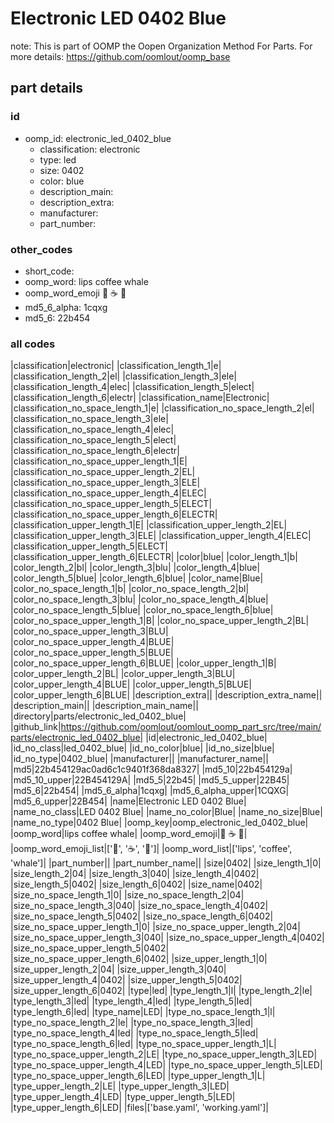 # Electronic LED 0402 Blue  

note: This is part of OOMP the Oopen Organization Method For Parts. For more details: https://github.com/oomlout/oomp_base

##  part details





### id
* oomp_id: electronic_led_0402_blue
  * classification: electronic
  * type: led
  * size: 0402
  * color: blue
  * description_main: 
  * description_extra: 
  * manufacturer: 
  * part_number: 

### other_codes
* short_code: 
* oomp_word: lips coffee whale
* oomp_word_emoji :lips: :coffee: :whale:
* md5_6_alpha: 1cqxg
* md5_6: 22b454

### all codes 
|classification|electronic|
|classification_length_1|e|
|classification_length_2|el|
|classification_length_3|ele|
|classification_length_4|elec|
|classification_length_5|elect|
|classification_length_6|electr|
|classification_name|Electronic|
|classification_no_space_length_1|e|
|classification_no_space_length_2|el|
|classification_no_space_length_3|ele|
|classification_no_space_length_4|elec|
|classification_no_space_length_5|elect|
|classification_no_space_length_6|electr|
|classification_no_space_upper_length_1|E|
|classification_no_space_upper_length_2|EL|
|classification_no_space_upper_length_3|ELE|
|classification_no_space_upper_length_4|ELEC|
|classification_no_space_upper_length_5|ELECT|
|classification_no_space_upper_length_6|ELECTR|
|classification_upper_length_1|E|
|classification_upper_length_2|EL|
|classification_upper_length_3|ELE|
|classification_upper_length_4|ELEC|
|classification_upper_length_5|ELECT|
|classification_upper_length_6|ELECTR|
|color|blue|
|color_length_1|b|
|color_length_2|bl|
|color_length_3|blu|
|color_length_4|blue|
|color_length_5|blue|
|color_length_6|blue|
|color_name|Blue|
|color_no_space_length_1|b|
|color_no_space_length_2|bl|
|color_no_space_length_3|blu|
|color_no_space_length_4|blue|
|color_no_space_length_5|blue|
|color_no_space_length_6|blue|
|color_no_space_upper_length_1|B|
|color_no_space_upper_length_2|BL|
|color_no_space_upper_length_3|BLU|
|color_no_space_upper_length_4|BLUE|
|color_no_space_upper_length_5|BLUE|
|color_no_space_upper_length_6|BLUE|
|color_upper_length_1|B|
|color_upper_length_2|BL|
|color_upper_length_3|BLU|
|color_upper_length_4|BLUE|
|color_upper_length_5|BLUE|
|color_upper_length_6|BLUE|
|description_extra||
|description_extra_name||
|description_main||
|description_main_name||
|directory|parts/electronic_led_0402_blue|
|github_link|https://github.com/oomlout/oomlout_oomp_part_src/tree/main/parts/electronic_led_0402_blue|
|id|electronic_led_0402_blue|
|id_no_class|led_0402_blue|
|id_no_color|blue|
|id_no_size|blue|
|id_no_type|0402_blue|
|manufacturer||
|manufacturer_name||
|md5|22b454129ac0ad6c1c9401f368da8327|
|md5_10|22b454129a|
|md5_10_upper|22B454129A|
|md5_5|22b45|
|md5_5_upper|22B45|
|md5_6|22b454|
|md5_6_alpha|1cqxg|
|md5_6_alpha_upper|1CQXG|
|md5_6_upper|22B454|
|name|Electronic LED 0402 Blue|
|name_no_class|LED 0402 Blue|
|name_no_color|Blue|
|name_no_size|Blue|
|name_no_type|0402 Blue|
|oomp_key|oomp_electronic_led_0402_blue|
|oomp_word|lips coffee whale|
|oomp_word_emoji|:lips: :coffee: :whale:|
|oomp_word_emoji_list|[':lips:', ':coffee:', ':whale:']|
|oomp_word_list|['lips', 'coffee', 'whale']|
|part_number||
|part_number_name||
|size|0402|
|size_length_1|0|
|size_length_2|04|
|size_length_3|040|
|size_length_4|0402|
|size_length_5|0402|
|size_length_6|0402|
|size_name|0402|
|size_no_space_length_1|0|
|size_no_space_length_2|04|
|size_no_space_length_3|040|
|size_no_space_length_4|0402|
|size_no_space_length_5|0402|
|size_no_space_length_6|0402|
|size_no_space_upper_length_1|0|
|size_no_space_upper_length_2|04|
|size_no_space_upper_length_3|040|
|size_no_space_upper_length_4|0402|
|size_no_space_upper_length_5|0402|
|size_no_space_upper_length_6|0402|
|size_upper_length_1|0|
|size_upper_length_2|04|
|size_upper_length_3|040|
|size_upper_length_4|0402|
|size_upper_length_5|0402|
|size_upper_length_6|0402|
|type|led|
|type_length_1|l|
|type_length_2|le|
|type_length_3|led|
|type_length_4|led|
|type_length_5|led|
|type_length_6|led|
|type_name|LED|
|type_no_space_length_1|l|
|type_no_space_length_2|le|
|type_no_space_length_3|led|
|type_no_space_length_4|led|
|type_no_space_length_5|led|
|type_no_space_length_6|led|
|type_no_space_upper_length_1|L|
|type_no_space_upper_length_2|LE|
|type_no_space_upper_length_3|LED|
|type_no_space_upper_length_4|LED|
|type_no_space_upper_length_5|LED|
|type_no_space_upper_length_6|LED|
|type_upper_length_1|L|
|type_upper_length_2|LE|
|type_upper_length_3|LED|
|type_upper_length_4|LED|
|type_upper_length_5|LED|
|type_upper_length_6|LED|
|files|['base.yaml', 'working.yaml']|
